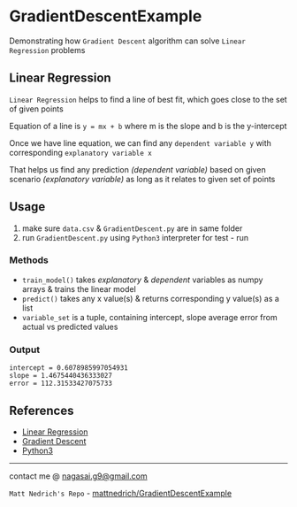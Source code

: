 # GradientDescentExample

Demonstrating how `Gradient Descent` algorithm can solve `Linear Regression` problems

## Linear Regression

`Linear Regression` helps to find a line of best fit, which goes close to the set of given points

Equation of a line is `y = mx + b` where m is the slope and b is the y-intercept

Once we have line equation, we can find any `dependent variable y` with corresponding `explanatory variable x`

That helps us find any prediction _(dependent variable)_ based on given scenario _(explanatory variable)_ as long as it relates to given set of points

## Usage

1. make sure `data.csv` & `GradientDescent.py` are in same folder
2. run `GradientDescent.py` using `Python3` interpreter for test - run

### Methods

- `train_model()` takes _explanatory_ & _dependent_ variables as numpy arrays & trains the linear model
- `predict()` takes any x value(s) & returns corresponding y value(s) as a list
- `variable_set` is a tuple, containing intercept, slope average error from actual vs predicted values

### Output

```
intercept = 0.6078985997054931
slope = 1.4675440436333027
error = 112.31533427075733
```

## References

- [Linear Regression](https://en.m.wikipedia.org/wiki/Linear_regression)
- [Gradient Descent](http://en.wikipedia.org/wiki/Gradient_descent)
- [Python3](https://www.python.org/downloads/)

---
contact me @ nagasai.g9@gmail.com

`Matt Nedrich's Repo` - [mattnedrich/GradientDescentExample](https://github.com/mattnedrich/GradientDescentExample)
